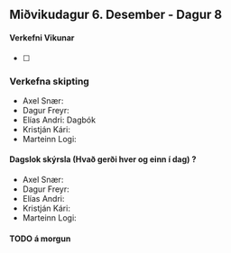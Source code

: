 ## Miðvikudagur 6. Desember - Dagur 8

#### Verkefni Vikunar
- [ ]

### Verkefna skipting
- Axel Snær: 
- Dagur Freyr: 
- Elías Andri: Dagbók
- Kristján Kári: 
- Marteinn Logi: 

#### Dagslok skýrsla (Hvað gerði hver og einn í dag) ?

- Axel Snær: 
- Dagur Freyr: 
- Elías Andri: 
- Kristján Kári: 
- Marteinn Logi: 

#### TODO á morgun
